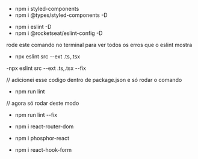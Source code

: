 <!-- install dependencias Type script-->
- npm i styled-components 
- npm i @types/styled-components -D

<!-- install dependencias eslint -->
- npm i eslint -D
- npm i @rocketseat/eslint-config -D

rode este comando no terminal para ver todos os erros que o eslint mostra
- npx eslint src --ext .ts,.tsx

<!-- ajusta todos os erro de padrões -->
-npx eslint src --ext .ts,.tsx --fix

// adicionei esse codigo dentro de package.json e só rodar o comando 
- npm run lint

// agora só rodar deste modo 
- npm run lint --fix


<!-- integrando react router Dom-->
- npm i react-router-dom

<!-- biblioteca de icones -->
- npm i phosphor-react  

<!-- biblioteca de formularios -->
- npm i react-hook-form 